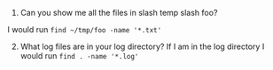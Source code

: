 1) Can you show me all the files in slash temp slash foo?

I would run `find ~/tmp/foo -name '*.txt'`

2) What log files are in your log directory?
If I am in the log directory I would run `find . -name '*.log'`
